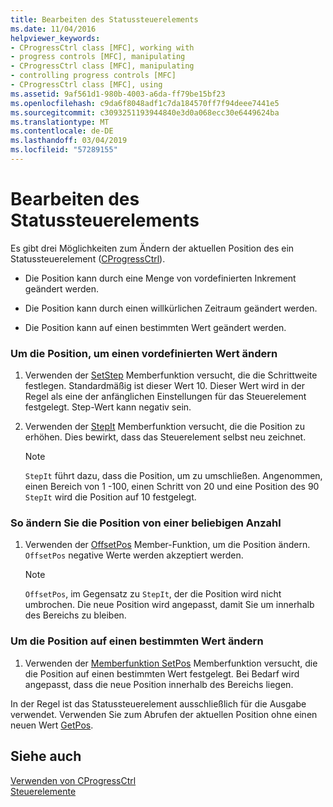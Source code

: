 ```yaml
---
title: Bearbeiten des Statussteuerelements
ms.date: 11/04/2016
helpviewer_keywords:
- CProgressCtrl class [MFC], working with
- progress controls [MFC], manipulating
- CProgressCtrl class [MFC], manipulating
- controlling progress controls [MFC]
- CProgressCtrl class [MFC], using
ms.assetid: 9af561d1-980b-4003-a6da-ff79be15bf23
ms.openlocfilehash: c9da6f8048adf1c7da184570ff7f94deee7441e5
ms.sourcegitcommit: c3093251193944840e3d0a068ecc30e6449624ba
ms.translationtype: MT
ms.contentlocale: de-DE
ms.lasthandoff: 03/04/2019
ms.locfileid: "57289155"
---
```

# <a name="manipulating-the-progress-control"></a>Bearbeiten des Statussteuerelements

Es gibt drei Möglichkeiten zum Ändern der aktuellen Position des ein Statussteuerelement ([CProgressCtrl](../mfc/reference/cprogressctrl-class.md)).

- Die Position kann durch eine Menge von vordefinierten Inkrement geändert werden.

- Die Position kann durch einen willkürlichen Zeitraum geändert werden.

- Die Position kann auf einen bestimmten Wert geändert werden.

### <a name="to-change-the-position-by-a-preset-amount"></a>Um die Position, um einen vordefinierten Wert ändern

1. Verwenden der [SetStep](../mfc/reference/cprogressctrl-class.md#setstep) Memberfunktion versucht, die die Schrittweite festlegen. Standardmäßig ist dieser Wert 10. Dieser Wert wird in der Regel als eine der anfänglichen Einstellungen für das Steuerelement festgelegt. Step-Wert kann negativ sein.

1. Verwenden der [StepIt](../mfc/reference/cprogressctrl-class.md#stepit) Memberfunktion versucht, die die Position zu erhöhen. Dies bewirkt, dass das Steuerelement selbst neu zeichnet.

    > [!NOTE]
    >  `StepIt` führt dazu, dass die Position, um zu umschließen. Angenommen, einen Bereich von 1 -100, einen Schritt von 20 und eine Position des 90 `StepIt` wird die Position auf 10 festgelegt.

### <a name="to-change-the-position-by-an-arbitrary-amount"></a>So ändern Sie die Position von einer beliebigen Anzahl

1. Verwenden der [OffsetPos](../mfc/reference/cprogressctrl-class.md#offsetpos) Member-Funktion, um die Position ändern. `OffsetPos` negative Werte werden akzeptiert werden.

    > [!NOTE]
    >  `OffsetPos`, im Gegensatz zu `StepIt`, der die Position wird nicht umbrochen. Die neue Position wird angepasst, damit Sie um innerhalb des Bereichs zu bleiben.

### <a name="to-change-the-position-to-a-specific-value"></a>Um die Position auf einen bestimmten Wert ändern

1. Verwenden der [Memberfunktion SetPos](../mfc/reference/cprogressctrl-class.md#setpos) Memberfunktion versucht, die die Position auf einen bestimmten Wert festgelegt. Bei Bedarf wird angepasst, dass die neue Position innerhalb des Bereichs liegen.

In der Regel ist das Statussteuerelement ausschließlich für die Ausgabe verwendet. Verwenden Sie zum Abrufen der aktuellen Position ohne einen neuen Wert [GetPos](../mfc/reference/cprogressctrl-class.md#getpos).

## <a name="see-also"></a>Siehe auch

[Verwenden von CProgressCtrl](../mfc/using-cprogressctrl.md)<br/>
[Steuerelemente](../mfc/controls-mfc.md)
